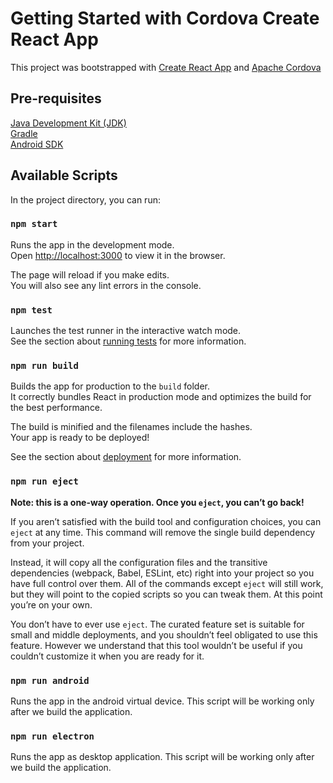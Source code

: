 # Getting Started with Cordova Create React App

This project was bootstrapped with [Create React App](https://github.com/facebook/create-react-app) and [Apache Cordova](https://cordova.apache.org/docs/en/latest/guide/cli/index.html)

## Pre-requisites

[Java Development Kit (JDK)](http://www.oracle.com/technetwork/java/javase/downloads/jdk8-downloads-2133151.html) \
[Gradle](https://gradle.org/install/) \
[Android SDK](https://developer.android.com/studio/index.html)


## Available Scripts

In the project directory, you can run:

### `npm start`

Runs the app in the development mode.\
Open [http://localhost:3000](http://localhost:3000) to view it in the browser.

The page will reload if you make edits.\
You will also see any lint errors in the console.

### `npm test`

Launches the test runner in the interactive watch mode.\
See the section about [running tests](https://facebook.github.io/create-react-app/docs/running-tests) for more information.

### `npm run build`

Builds the app for production to the `build` folder.\
It correctly bundles React in production mode and optimizes the build for the best performance.

The build is minified and the filenames include the hashes.\
Your app is ready to be deployed!

See the section about [deployment](https://facebook.github.io/create-react-app/docs/deployment) for more information.

### `npm run eject`

**Note: this is a one-way operation. Once you `eject`, you can’t go back!**

If you aren’t satisfied with the build tool and configuration choices, you can `eject` at any time. This command will remove the single build dependency from your project.

Instead, it will copy all the configuration files and the transitive dependencies (webpack, Babel, ESLint, etc) right into your project so you have full control over them. All of the commands except `eject` will still work, but they will point to the copied scripts so you can tweak them. At this point you’re on your own.

You don’t have to ever use `eject`. The curated feature set is suitable for small and middle deployments, and you shouldn’t feel obligated to use this feature. However we understand that this tool wouldn’t be useful if you couldn’t customize it when you are ready for it.

### `npm run android`

Runs the app in the android virtual device. This script will be working only after we build the application.

### `npm run electron`

Runs the app as desktop application. This script will be working only after we build the application.
